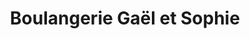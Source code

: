 ---
title: "Boulangerie Gaël et Sophie"
url: /blagnac/boulangerie-gael-et-sophie/
shop: boulangerie
---